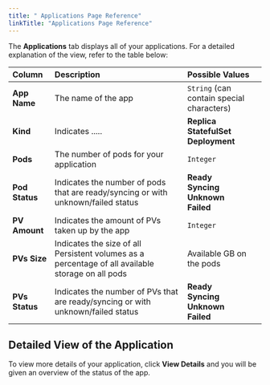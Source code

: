 ```yaml
---
title: " Applications Page Reference"
linkTitle: "Applications Page Reference"
---
```


The __Applications__ tab displays all of your applications. For a detailed explanation of the view, refer to the table below:



| Column        |      Description                               |  Possible Values                                                    |
|:--------------|:-----------------------------------------------|:--------------------------------------------------------------------|
| __App Name__  | The name of the app                            | `String` (can contain special characters)                           |
| __Kind__      | Indicates .....                                | __Replica__ <br />  __StatefulSet__ <br /> __Deployment__           |
| __Pods__      | The number of pods for your application        | `Integer`                                                           |
| __Pod Status__| Indicates the number of pods that are ready/syncing or with unknown/failed status| __Ready__ <br /> __Syncing__ <br /> __Unknown__ <br /> __Failed__   |
| __PV Amount__ | Indicates the amount of PVs taken up by the app| `Integer`                                                           |
| __PVs Size__  | Indicates the size of all Persistent volumes as a percentage of all available storage on all pods  |      Available GB on the pods|
| __PVs Status__| Indicates the number of PVs that are ready/syncing or with unknown/failed status| __Ready__ <br /> __Syncing__ <br /> __Unknown__ <br /> __Failed__   |


## Detailed View of the Application

To view more details of your application, click __View Details__ and you will be given an overview of the status of the app. 